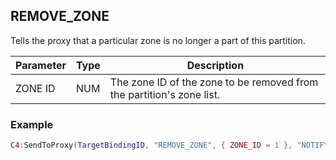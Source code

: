 ## REMOVE\_ZONE

Tells the proxy that a particular zone is no longer a part of this partition.


| Parameter | Type | Description                                                           |
| --------- | ---- | --------------------------------------------------------------------- |
| ZONE ID   | NUM  | The zone ID of the zone to be removed from the partition's zone list. |


### Example

```lua
C4:SendToProxy(TargetBindingID, "REMOVE_ZONE", { ZONE_ID = 1 }, "NOTIFY")
```
